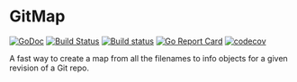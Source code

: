# GitMap

[![GoDoc](https://godoc.org/github.com/bep/gitmap?status.svg)](https://godoc.org/github.com/bep/gitmap)
[![Build Status](https://travis-ci.org/bep/gitmap.svg)](https://travis-ci.org/bep/gitmap) [![Build status](https://ci.appveyor.com/api/projects/status/c8tu1wdoa4j7q81g?svg=true)](https://ci.appveyor.com/project/bjornerik/gitmap)
[![Go Report Card](https://goreportcard.com/badge/github.com/bep/gitmap)](https://goreportcard.com/report/github.com/bep/gitmap)
[![codecov](https://codecov.io/gh/bep/gitmap/branch/master/graph/badge.svg)](https://codecov.io/gh/bep/gitmap)

A fast way to create a map from all the filenames to info objects for a given revision of a Git repo.
